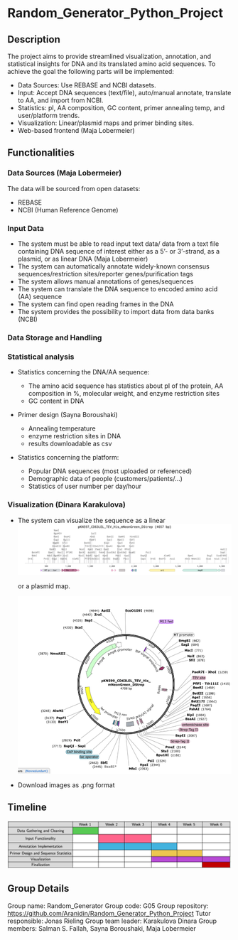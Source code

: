 # Random_Generator_Python_Project
## Description
The project aims to provide streamlined visualization, annotation, and statistical insights for DNA and its translated amino acid sequences.
To achieve the goal the following parts will be implemented:
* Data Sources: Use REBASE and NCBI datasets.
* Input: Accept DNA sequences (text/file), auto/manual annotate, translate to AA, and import from NCBI.
* Statistics: pI, AA composition, GC content, primer annealing temp, and user/platform trends.
* Visualization: Linear/plasmid maps and primer binding sites.
* Web-based frontend (Maja Lobermeier)
  
## Functionalities
### Data Sources (Maja Lobermeier)
The data will be sourced from open datasets:
* REBASE
* NCBI (Human Reference Genome)

### Input Data 
* The system must be able to read input text data/ data from a text file containing DNA sequence of interest either as a 5’- or 3’-strand, as a plasmid, or as linear DNA (Maja Lobermeier)
* The system can automatically annotate widely-known consensus sequences/restriction sites/reporter genes/purification tags
* The system allows manual annotations of genes/sequences
* The system can translate the DNA sequence to encoded amino acid (AA) sequence
* The system can find open reading frames in the DNA
* The system provides the possibility to import data from data banks (NCBI)

### Data Storage and Handling


### Statistical analysis
* Statistics concerning the DNA/AA sequence:
  * The amino acid sequence has statistics about pI of the protein, AA composition in %, molecular weight, and enzyme restriction sites 
  * GC content in DNA
* Primer design (Sayna Boroushaki)
  * Annealing temperature
  * enzyme restriction sites in DNA
  * results downloadable as csv 

* Statistics concerning the platform:
  * Popular DNA sequences (most uploaded or referenced) 
  * Demographic data of people (customers/patients/…)
  * Statistics of user number per day/hour

### Visualization (Dinara Karakulova)
* The system can visualize the sequence as a linear 
  ![Linear DNA map with annotations](linear_DNA_annot.png)

  or a plasmid map.
  
  <img src="plasmid_annot.png" width="500" height="400"/>
  
  

* Download images as .png format
## Timeline
![Image off the project timeline](timeline.png)
## Group Details
Group name: Random_Generator
Group code: G05
Group repository: https://github.com/Aranidin/Random_Generator_Python_Project
Tutor responsible: Jonas Rieling
Group team leader: Karakulova Dinara
Group members: Salman S. Fallah, Sayna Boroushaki, Maja Lobermeier
